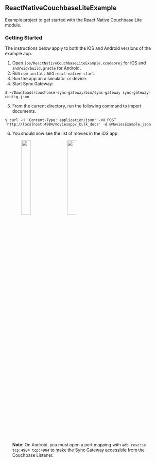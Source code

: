 ## ReactNativeCouchbaseLiteExample

Example project to get started with the React Native Couchbase Lite module.

### Getting Started

The instructions below apply to both the iOS and Android versions of the example app.

1. Open `ios/ReactNativeCouchbaseLiteExample.xcodeproj` for iOS and `android/build.gradle` for Android.
2. Run `npm install` and `react-native start`.
3. Run the app on a simulator or device.
4. Start Sync Gateway:

  ```
  $ ~/Downloads/couchbase-sync-gateway/bin/sync-gateway sync-gateway-config.json
  ```

5. From the current directory, run the following command to import documents.

  ```
  $ curl -H 'Content-Type: application/json' -vX POST 'http://localhost:4984/moviesapp/_bulk_docs' -d @MoviesExample.json
```

6. You should now see the list of movies in the iOS app:

	<img src="screenshots/thumbnail-ios.png" width="25%" align="left" hspace=30 />

	<img src="screenshots/thumbnail-android.png" width="25%" />

	**Note**: On Android, you must open a port mapping with `adb reverse tcp:4984 tcp:4984` to make the Sync Gateway accessible from the Couchbase Listener.